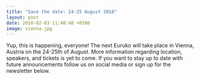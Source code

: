 ```yaml
---
title: "Save the date: 24-25 August 2018"
layout: post
date: 2018-02-03 11:40:48 +0100
image: vienna.jpg
---
```


Yup, this is happening, everyone! The next Euruko will take place in Vienna, Austria on the 24-25th of August.
More information regarding location, speakers, and tickets is yet to come. If you want to stay up to date with
future announcements follow us on social media or sign up for the newsletter below.
